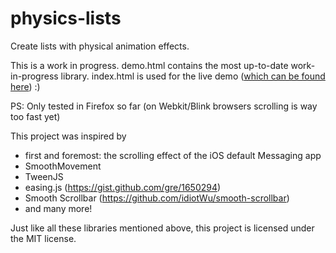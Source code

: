 # physics-lists
Create lists with physical animation effects.

This is a work in progress. demo.html contains the most up-to-date work-in-progress library. index.html is used for the live demo ([which can be found here](https://christiankaindl.github.io/physics-lists/)) :)

PS: Only tested in Firefox so far (on Webkit/Blink browsers scrolling is way too fast yet)

This project was inspired by
- first and foremost: the scrolling effect of the iOS default Messaging app
- SmoothMovement
- TweenJS
- easing.js (https://gist.github.com/gre/1650294)
- Smooth Scrollbar (https://github.com/idiotWu/smooth-scrollbar)
- and many more!

Just like all these libraries mentioned above, this project is licensed under the MIT license.
